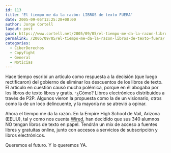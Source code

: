 ```yaml
---
id: 113
title: 'El tiempo me da la razón: LIBROS de texto FUERA'
date: 2005-09-05T12:25:28+00:00
author: Jorge Cortell
layout: post
guid: https://www.cortell.net/2005/09/05/el-tiempo-me-da-la-razon-libros-de-texto-fuera/
permalink: /2005/09/05/el-tiempo-me-da-la-razon-libros-de-texto-fuera/
categories:
  - CiberDerechos
  - Copyfight
  - General
  - Noticias
---
```

Hace tiempo escribí­ un artí­culo como respuesta a la decisión (que luego rectificaron) del gobierno de eliminar los descuentos de los libros de texto. El artí­culo en cuestión causó mucha polémica, porque en él abogaba por los libros de texto libres y gratis. -¿Cómo? Libros electrónicos distribuidos a través de P2P. Algunos vieron la propuesta como la de un visionario, otros como la de un loco delincuente, y la mayorí­a no se atrevió a opinar.

Ahora el tiempo me da la razón. En la Empire High School de Vail, Arizona (EEUU), tal y como nos cuenta [Wired](https://www.wired.com/news/technology/0,1282,68578,00.html?tw=rss.TEK), han decidido que sus 340 alumnos NO tengan libros de texto en papel. Tendrán un mix de acceso a fuentes libres y gratuí­tas online, junto con accesos a servicios de subscripción y libros electrónicos.

Queremos el futuro. Y lo queremos YA.
